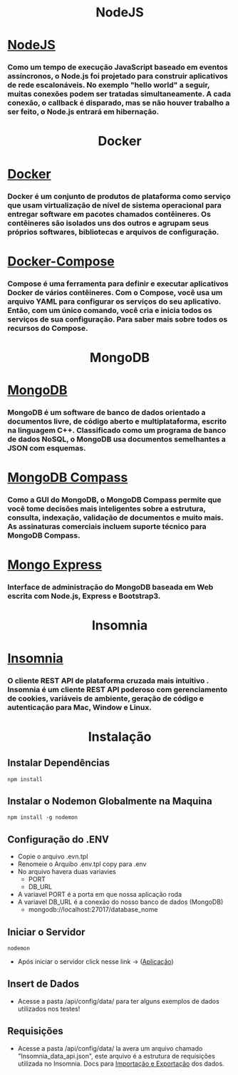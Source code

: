 <h1 align="center"> NodeJS </h1>

# **[NodeJS](https://nodejs.org/en/about/)**
### Como um tempo de execução JavaScript baseado em eventos assíncronos, o Node.js foi projetado para construir aplicativos de rede escalonáveis. No exemplo "hello world" a seguir, muitas conexões podem ser tratadas simultaneamente. A cada conexão, o callback é disparado, mas se não houver trabalho a ser feito, o Node.js entrará em hibernação.

<h1 align="center"> Docker </h1>

# **[Docker](https://www.docker.com/)**
### Docker é um conjunto de produtos de plataforma como serviço que usam virtualização de nível de sistema operacional para entregar software em pacotes chamados contêineres. Os contêineres são isolados uns dos outros e agrupam seus próprios softwares, bibliotecas e arquivos de configuração.
# **[Docker-Compose](https://docs.docker.com/compose/)**
### Compose é uma ferramenta para definir e executar aplicativos Docker de vários contêineres. Com o Compose, você usa um arquivo YAML para configurar os serviços do seu aplicativo. Então, com um único comando, você cria e inicia todos os serviços de sua configuração. Para saber mais sobre todos os recursos do Compose.

<h1 align="center"> MongoDB </h1>

# **[MongoDB](https://mongodb.com/)**
### MongoDB é um software de banco de dados orientado a documentos livre, de código aberto e multiplataforma, escrito na linguagem C++. Classificado como um programa de banco de dados NoSQL, o MongoDB usa documentos semelhantes a JSON com esquemas.

# **[MongoDB Compass](https://docs.mongodb.com/compass/master/)**
### Como a GUI do MongoDB, o MongoDB Compass permite que você tome decisões mais inteligentes sobre a estrutura, consulta, indexação, validação de documentos e muito mais. As assinaturas comerciais incluem suporte técnico para MongoDB Compass.
# **[Mongo Express](https://github.com/mongo-express/mongo-express)**
### Interface de administração do MongoDB baseada em Web escrita com Node.js, Express e Bootstrap3.

<h1 align="center"> Insomnia </h1>

# **[Insomnia](https://insomnia.rest/)**
### O cliente REST API de plataforma cruzada mais intuitivo . Insomnia é um cliente REST API poderoso com gerenciamento de cookies, variáveis ​​de ambiente, geração de código e autenticação para Mac, Window e Linux.

<h1 align="center"> Instalação </h1>

## Instalar Dependências
```
npm install
```
## Instalar o Nodemon Globalmente na Maquina
```
npm install -g nodemon
```
## Configuração do .ENV
* Copie o arquivo .evn.tpl
* Renomeie o Arquibo .env.tpl copy para .env
* No arquivo havera duas variavies
  * PORT
  * DB_URL
* A variavel PORT é a porta em que nossa aplicação roda
* A variavel DB_URL é a conexão do nosso banco de dados (MongoDB)
  * mongodb://localhost:27017/database_nome

## Iniciar o Servidor
```
nodemon
```
* Após iniciar o servidor click nesse link -> ([Aplicação](http://localhost:3000))

## Insert de Dados

* Acesse a pasta /api/config/data/ para ter alguns exemplos de dados utilizados nos testes!

## Requisições

* Acesse a pasta /api/config/data/ la avera um arquivo chamado "Insomnia_data_api.json", este arquivo é a estrutura de requisições utilizada no Insomnia. Docs para [Importação e Exportação](https://support.insomnia.rest/article/172-importing-and-exporting-data) dos dados.